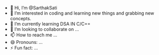 - 👋 Hi, I’m @SarthakSati
- 👀 I’m interested in coding and learning new things and grabbing new concepts.
- 🌱 I’m currently learning DSA IN C/C==
- 💞️ I’m looking to collaborate on ...
- 📫 How to reach me ...
- 😄 Pronouns: ...
- ⚡ Fun fact: ...

<!---
SarthakSati/SarthakSati is a ✨ special ✨ repository because its `README.md` (this file) appears on your GitHub profile.
You can click the Preview link to take a look at your changes.
--->
